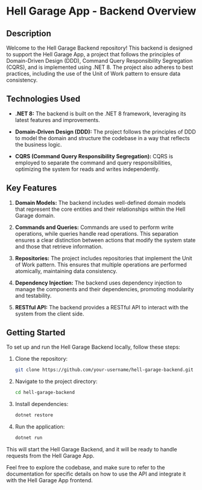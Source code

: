 # Hell Garage App - Backend Overview

## Description

Welcome to the Hell Garage Backend repository! This backend is designed to support the Hell Garage App, a project that follows the principles of Domain-Driven Design (DDD), Command Query Responsibility Segregation (CQRS), and is implemented using .NET 8. The project also adheres to best practices, including the use of the Unit of Work pattern to ensure data consistency.

## Technologies Used

- **.NET 8:** The backend is built on the .NET 8 framework, leveraging its latest features and improvements.

- **Domain-Driven Design (DDD):** The project follows the principles of DDD to model the domain and structure the codebase in a way that reflects the business logic.

- **CQRS (Command Query Responsibility Segregation):** CQRS is employed to separate the command and query responsibilities, optimizing the system for reads and writes independently.

## Key Features

1. **Domain Models:** The backend includes well-defined domain models that represent the core entities and their relationships within the Hell Garage domain.

2. **Commands and Queries:** Commands are used to perform write operations, while queries handle read operations. This separation ensures a clear distinction between actions that modify the system state and those that retrieve information.

3. **Repositories:** The project includes repositories that implement the Unit of Work pattern. This ensures that multiple operations are performed atomically, maintaining data consistency.

4. **Dependency Injection:** The backend uses dependency injection to manage the components and their dependencies, promoting modularity and testability.

5. **RESTful API:** The backend provides a RESTful API to interact with the system from the client side.

## Getting Started

To set up and run the Hell Garage Backend locally, follow these steps:

1. Clone the repository:

    ```bash
    git clone https://github.com/your-username/hell-garage-backend.git
    ```

2. Navigate to the project directory:

    ```bash
    cd hell-garage-backend
    ```

3. Install dependencies:

    ```bash
    dotnet restore
    ```

4. Run the application:

    ```bash
    dotnet run
    ```

This will start the Hell Garage Backend, and it will be ready to handle requests from the Hell Garage App.

Feel free to explore the codebase, and make sure to refer to the documentation for specific details on how to use the API and integrate it with the Hell Garage App frontend.
